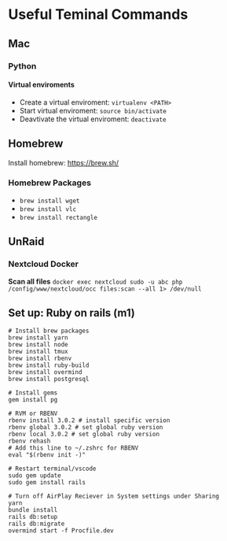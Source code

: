 # Useful Teminal Commands

## Mac
### Python
#### Virtual enviroments
- Create a virtual enviroment: `virtualenv <PATH>`
- Start virtual enviroment: `source bin/activate`
- Deavtivate the virtual enviroment: `deactivate`

## Homebrew 
Install homebrew: https://brew.sh/

### Homebrew Packages
- `brew install wget`
- `brew install vlc`
- `brew install rectangle`

## UnRaid
### Nextcloud Docker
**Scan all files**
`docker exec nextcloud sudo -u abc php /config/www/nextcloud/occ files:scan --all 1> /dev/null`

## Set up: Ruby on rails (m1)
```
# Install brew packages
brew install yarn
brew install node
brew install tmux
brew install rbenv
brew install ruby-build
brew install overmind
brew install postgresql

# Install gems
gem install pg

# RVM or RBENV
rbenv install 3.0.2 # install specific version
rbenv global 3.0.2 # set global ruby version
rbenv local 3.0.2 # set global ruby version
rbenv rehash
# Add this line to ~/.zshrc for RBENV
eval "$(rbenv init -)"

# Restart terminal/vscode
sudo gem update
sudo gem install rails

# Turn off AirPlay Reciever in System settings under Sharing
yarn
bundle install
rails db:setup
rails db:migrate
overmind start -f Procfile.dev
```